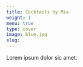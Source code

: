 ```yaml
---
title: Cocktails by Mia
weight: 1
menu: true
type: cover
image: blue.jpg
slug: .
---
```


Lorem ipsum dolor sic amet.
